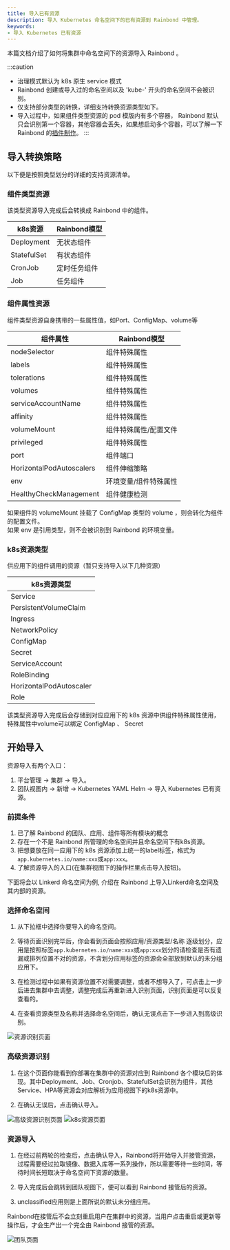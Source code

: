 ```yaml
---
title: 导入已有资源
description: 导入 Kubernetes 命名空间下的已有资源到 Rainbond 中管理。
keywords:
- 导入 Kubernetes 已有资源
---
```


本篇文档介绍了如何将集群中命名空间下的资源导入 Rainbond 。  

:::caution
* 治理模式默认为 k8s 原生 service 模式
* Rainbond 创建或导入过的命名空间以及 'kube-' 开头的命名空间不会被识别。
* 仅支持部分类型的转换，详细支持转换资源类型如下。
* 导入过程中，如果组件类型资源的 pod 模版内有多个容器， Rainbond 默认只会识别第一个容器，其他容器会丢失，如果想启动多个容器，可以了解一下 Rainbond 的[插件制作](/docs/use-manual/team-manage/plugin-manage/new-plugin)。
:::

## 导入转换策略

以下便是按照类型划分的详细的支持资源清单。  

### 组件类型资源

该类型资源导入完成后会转换成 Rainbond 中的组件。

| k8s资源                      | Rainbond模型                |
| ------------------------- | ------------------------------|
| Deployment     | 无状态组件             |
| StatefulSet    | 有状态组件             |
| CronJob        | 定时任务组件            |
| Job            | 任务组件               |

### 组件属性资源

组件类型资源自身携带的一些属性值，如Port、ConfigMap、volume等

| 组件属性                      | Rainbond模型                |
| ------------------------- | ------------------------------|
| nodeSelector              | 组件特殊属性 |
| labels                    | 组件特殊属性 |
| tolerations               | 组件特殊属性 |
| volumes                   | 组件特殊属性 |
| serviceAccountName        | 组件特殊属性 |
| affinity                  | 组件特殊属性 |
| volumeMount               | 组件特殊属性/配置文件 |
| privileged                | 组件特殊属性 |
| port                      | 组件端口    |    
| HorizontalPodAutoscalers  | 组件伸缩策略 |
| env                       | 环境变量/组件特殊属性   |
| HealthyCheckManagement    | 组件健康检测 |

如果组件的 volumeMount 挂载了 ConfigMap 类型的 volume ，则会转化为组件的配置文件。  
如果 env 是引用类型，则不会被识别到 Rainbond 的环境变量。  

### k8s资源类型

供应用下的组件调用的资源（暂只支持导入以下几种资源）

|       k8s资源类型                |
| ------------------------- | 
| Service              | 
| PersistentVolumeClaim                    |
| Ingress               |
| NetworkPolicy                   |
| ConfigMap        |
| Secret                  |
| ServiceAccount               |
| RoleBinding                |
| HorizontalPodAutoscaler   |
| Role  | 
该类型资源导入完成后会存储到对应应用下的 k8s 资源中供组件特殊属性使用，特殊属性中volume可以绑定 ConfigMap 、 Secret

## 开始导入

资源导入有两个入口：

1. 平台管理 -> 集群 -> 导入。
2. 团队视图内 -> 新增 -> Kubernetes YAML Helm -> 导入 Kubernetes 已有资源。

### 前提条件

1. 已了解 Rainbond 的团队、应用、组件等所有模块的概念
2. 存在一个不是 Rainbond 所管理的命名空间并且命名空间下有k8s资源。
3. 把想要放在同一应用下的 k8s 资源添加上统一的label标签，格式为 `app.kubernetes.io/name:xxx`或`app:xxx`。
4. 了解资源导入的入口(在集群视图下的操作栏里点击导入按钮)。

下面将会以 Linkerd 命名空间为例, 介绍在 Rainbond 上导入Linkerd命名空间及其内部的资源。

### 选择命名空间

1. 从下拉框中选择你要导入的命名空间。

2. 等待页面识别完毕后，你会看到页面会按照应用/资源类型/名称 逐级划分，应用是按照标签`app.kubernetes.io/name:xxx`或`app:xxx`划分的请检查是否有遗漏或排列位置不对的资源，不含划分应用标签的资源会全部放到默认的未分组应用下。

3. 在检测过程中如果有资源位置不对需要调整，或者不想导入了，可点击上一步后进去集群中去调整，调整完成后再重新进入识别页面，识别页面是可以反复查看的。

4. 在查看资源类型及名称并选择命名空间后，确认无误点击下一步进入到高级识别。


<img src="https://grstatic.oss-cn-shanghai.aliyuncs.com/docs/5.8/docs/use-manual/team-manage/ns-to-team/resource_name.jpg" title="资源识别页面"/>

### 高级资源识别

1. 在这个页面你能看到你部署在集群中的资源对应到 Rainbond 各个模块后的体现。其中Deployment、Job、Cronjob、StatefulSet会识别为组件，其他Service、HPA等资源会对应解析为应用视图下的k8s资源中。

2. 在确认无误后，点击确认导入。

<img src="https://grstatic.oss-cn-shanghai.aliyuncs.com/docs/5.8/docs/use-manual/team-manage/ns-to-team/advanced_resources.jpg" title="高级资源识别页面"/>
<img src="https://grstatic.oss-cn-shanghai.aliyuncs.com/docs/5.8/docs/use-manual/team-manage/ns-to-team/k8s_resources.jpg" title="k8s资源页面"/>


### 资源导入

1. 在经过前两轮的检查后，点击确认导入，Rainbond将开始导入并接管资源，过程需要经过拉取镜像、数据入库等一系列操作，所以需要等待一些时间，等待时间长短取决于命名空间下资源的数量。

2. 导入完成后会跳转到团队视图下，便可以看到 Rainbond 接管后的资源。

3. unclassified应用则是上面所说的默认未分组应用。

Rainbond在接管后不会立刻重启用户在集群中的资源，当用户点击重启或更新等操作后，才会生产出一个完全由 Rainbond 接管的资源。

<img src="https://grstatic.oss-cn-shanghai.aliyuncs.com/docs/5.8/docs/use-manual/team-manage/ns-to-team/import.jpg" title="团队页面"/>
